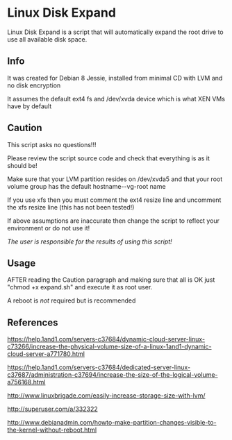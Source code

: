 # Linux Disk Expand

Linux Disk Expand is a script that will automatically expand the root drive to use all available disk space.

## Info

It was created for Debian 8 Jessie, installed from minimal CD with LVM and no disk encryption

It assumes the default ext4 fs and /dev/xvda device which is what XEN VMs have by default

## Caution

This script asks no questions!!!

Please review the script source code and check that everything is as it should be!

Make sure that your LVM partition resides on /dev/xvda5 and that your root volume group has the default hostname--vg-root name

If you use xfs then you must comment the ext4 resize line and uncomment the xfs resize line (this has not been tested!)

If above assumptions are inaccurate then change the script to reflect your environment or do not use it!

_The user is responsible for the results of using this script!_

## Usage

AFTER reading the Caution paragraph and making sure that all is OK just "chmod +x expand.sh" and execute it as root user.

A reboot is *not* required but is recommended

## References

https://help.1and1.com/servers-c37684/dynamic-cloud-server-linux-c73266/increase-the-physical-volume-size-of-a-linux-1and1-dynamic-cloud-server-a771780.html

https://help.1and1.com/servers-c37684/dedicated-server-linux-c37687/administration-c37694/increase-the-size-of-the-logical-volume-a756168.html

http://www.linuxbrigade.com/easily-increase-storage-size-with-lvm/

http://superuser.com/a/332322

http://www.debianadmin.com/howto-make-partition-changes-visible-to-the-kernel-without-reboot.html


